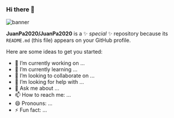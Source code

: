 ### Hi there 👋

![banner](https://user-images.githubusercontent.com/62843267/123500351-188be780-d603-11eb-8300-28fc0c095fe4.png)

**JuanPa2020/JuanPa2020** is a ✨ _special_ ✨ repository because its `README.md` (this file) appears on your GitHub profile.

Here are some ideas to get you started:

- 🔭 I’m currently working on ...
- 🌱 I’m currently learning ...
- 👯 I’m looking to collaborate on ...
- 🤔 I’m looking for help with ...
- 💬 Ask me about ...
- 📫 How to reach me: ...
- 😄 Pronouns: ...
- ⚡ Fun fact: ...

